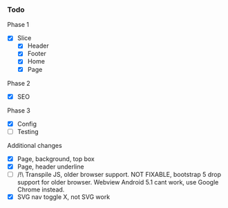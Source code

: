 ### Todo ###

Phase 1
- [x] Slice
    - [x] Header
    - [x] Footer
    - [x] Home
    - [x] Page

Phase 2
- [x] SEO

Phase 3
- [x] Config
- [ ] Testing

Additional changes
- [x] Page, background, top box
- [x] Page, header underline
- [ ] /!\ Transpile JS, older browser support. NOT FIXABLE, bootstrap 5 drop support for older browser. Webview Android 5.1 cant work, use Google Chrome instead.
- [x] SVG nav toggle X, not SVG work
